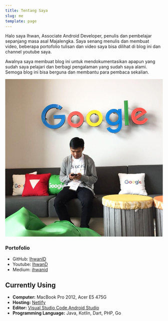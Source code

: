 ```yaml
---
title: Tentang Saya
slug: me
template: page
---
```


Halo saya Ihwan, Associate Android Developer, penulis dan pembelajar sepanjang masa asal Majalengka. Saya senang menulis dan membuat video, beberapa portofolio tulisan dan video saya bisa dilihat di blog ini dan channel youtube saya. 

Awalnya saya membuat blog ini untuk mendokumentasikan apapun yang sudah saya pelajari dan berbagi pengalaman yang sudah saya alami. Semoga blog ini bisa berguna dan membantu para pembaca sekalian. 

![Me](../images/me.jpg)

### Portofolio

- GitHub: [IhwanID](https://github.com/IhwanID)
- Youtube: [IhwanD](hhttps://www.youtube.com/channel/UCjntzibNSsjjIOh0HoP9vxw)
- Medium: [ihwanid](https://medium.com/@ihwanid)


## Currently Using

- **Computer:** MacBook Pro 2012, Acer E5 475G
- **Hosting:** [Netlify](https://netlify.com)
- **Editor:** [Visual Studio Code](https://code.visualstudio.com/),[Android Studio](https://developer.android.com/studio)
- **Programming Language:** Java, Kotlin, Dart, PHP, Go